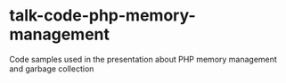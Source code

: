 # talk-code-php-memory-management
Code samples used in the presentation about PHP memory management and garbage collection

